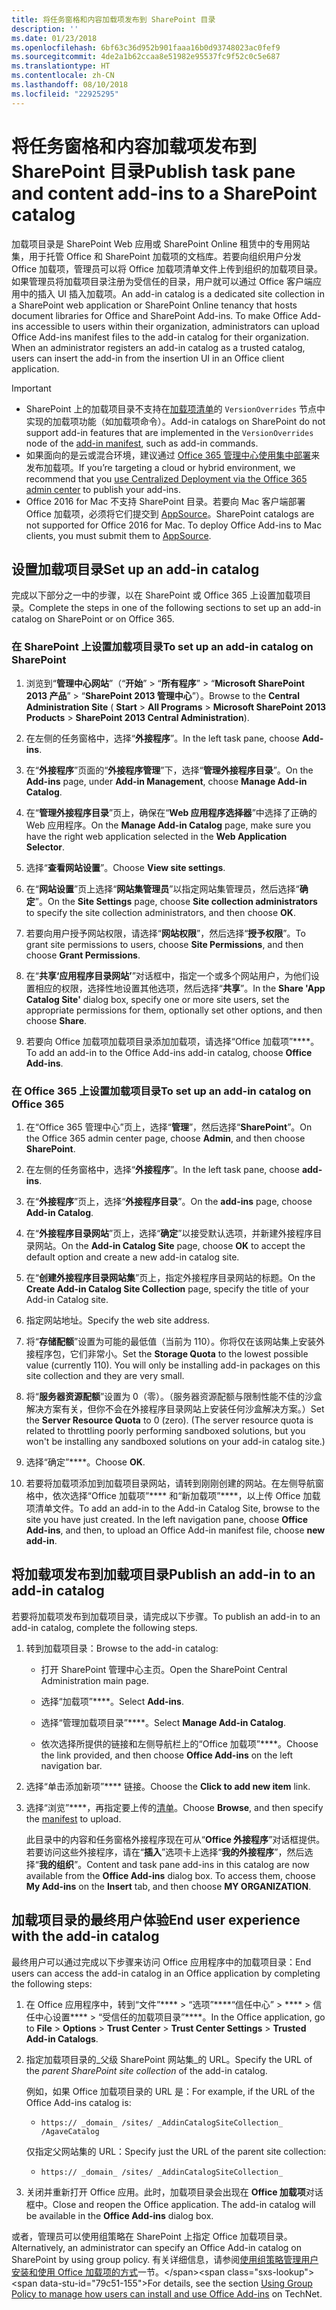```yaml
---
title: 将任务窗格和内容加载项发布到 SharePoint 目录
description: ''
ms.date: 01/23/2018
ms.openlocfilehash: 6bf63c36d952b901faaa16b0d93748023ac0fef9
ms.sourcegitcommit: 4de2a1b62ccaa8e51982e95537fc9f52c0c5e687
ms.translationtype: HT
ms.contentlocale: zh-CN
ms.lasthandoff: 08/10/2018
ms.locfileid: "22925295"
---
```

# <a name="publish-task-pane-and-content-add-ins-to-a-sharepoint-catalog"></a><span data-ttu-id="79c51-102">将任务窗格和内容加载项发布到 SharePoint 目录</span><span class="sxs-lookup"><span data-stu-id="79c51-102">Publish task pane and content add-ins to a SharePoint catalog</span></span>

<span data-ttu-id="79c51-p101">加载项目录是 SharePoint Web 应用或 SharePoint Online 租赁中的专用网站集，用于托管 Office 和 SharePoint 加载项的文档库。若要向组织用户分发 Office 加载项，管理员可以将 Office 加载项清单文件上传到组织的加载项目录。如果管理员将加载项目录注册为受信任的目录，用户就可以通过 Office 客户端应用中的插入 UI 插入加载项。</span><span class="sxs-lookup"><span data-stu-id="79c51-p101">An add-in catalog is a dedicated site collection in a SharePoint web application or SharePoint Online tenancy that hosts document libraries for Office and SharePoint Add-ins. To make Office Add-ins accessible to users within their organization, administrators can upload Office Add-ins manifest files to the add-in catalog for their organization. When an administrator registers an add-in catalog as a trusted catalog, users can insert the add-in from the insertion UI in an Office client application.</span></span>

> [!IMPORTANT]
> - <span data-ttu-id="79c51-105">SharePoint 上的加载项目录不支持在[加载项清单](../develop/add-in-manifests.md)的 `VersionOverrides` 节点中实现的加载项功能（如加载项命令）。</span><span class="sxs-lookup"><span data-stu-id="79c51-105">Add-in catalogs on SharePoint do not support add-in features that are implemented in the `VersionOverrides` node of the [add-in manifest](../develop/add-in-manifests.md), such as add-in commands.</span></span>
> - <span data-ttu-id="79c51-106">如果面向的是云或混合环境，建议通过 [Office 365 管理中心使用集中部署](../publish/centralized-deployment.md)来发布加载项。</span><span class="sxs-lookup"><span data-stu-id="79c51-106">If you’re targeting a cloud or hybrid environment, we recommend that you [use Centralized Deployment via the Office 365 admin center](../publish/centralized-deployment.md) to publish your add-ins.</span></span>
> - <span data-ttu-id="79c51-p102">Office 2016 for Mac 不支持 SharePoint 目录。若要向 Mac 客户端部署 Office 加载项，必须将它们提交到 [AppSource](https://docs.microsoft.com/office/dev/store/submit-to-the-office-store)。</span><span class="sxs-lookup"><span data-stu-id="79c51-p102">SharePoint catalogs are not supported for Office 2016 for Mac. To deploy Office Add-ins to Mac clients, you must submit them to [AppSource](https://docs.microsoft.com/office/dev/store/submit-to-the-office-store).</span></span>   

## <a name="set-up-an-add-in-catalog"></a><span data-ttu-id="79c51-109">设置加载项目录</span><span class="sxs-lookup"><span data-stu-id="79c51-109">Set up an add-in catalog</span></span>

<span data-ttu-id="79c51-110">完成以下部分之一中的步骤，以在 SharePoint 或 Office 365 上设置加载项目录。</span><span class="sxs-lookup"><span data-stu-id="79c51-110">Complete the steps in one of the following sections to set up an add-in catalog on SharePoint or on Office 365.</span></span>

### <a name="to-set-up-an-add-in-catalog-on-sharepoint"></a><span data-ttu-id="79c51-111">在 SharePoint 上设置加载项目录</span><span class="sxs-lookup"><span data-stu-id="79c51-111">To set up an add-in catalog on SharePoint</span></span>

1. <span data-ttu-id="79c51-112">浏览到“**管理中心网站**”（“**开始**” > “**所有程序**” > “**Microsoft SharePoint 2013 产品**” > “**SharePoint 2013 管理中心**”）。</span><span class="sxs-lookup"><span data-stu-id="79c51-112">Browse to the  **Central Administration Site** ( **Start** > **All Programs** > **Microsoft SharePoint 2013 Products** > **SharePoint 2013 Central Administration**).</span></span>
    
2. <span data-ttu-id="79c51-113">在左侧的任务窗格中，选择“**外接程序**”。</span><span class="sxs-lookup"><span data-stu-id="79c51-113">In the left task pane, choose  **Add-ins**.</span></span>
    
3. <span data-ttu-id="79c51-114">在“**外接程序**”页面的“**外接程序管理**”下，选择“**管理外接程序目录**”。</span><span class="sxs-lookup"><span data-stu-id="79c51-114">On the  **Add-ins** page, under **Add-in Management**, choose  **Manage Add-in Catalog**.</span></span>
    
4. <span data-ttu-id="79c51-115">在“**管理外接程序目录**”页上，确保在“**Web 应用程序选择器**”中选择了正确的 Web 应用程序。</span><span class="sxs-lookup"><span data-stu-id="79c51-115">On the  **Manage Add-in Catalog** page, make sure you have the right web application selected in the **Web Application Selector**.</span></span>
    
5. <span data-ttu-id="79c51-116">选择“**查看网站设置**”。</span><span class="sxs-lookup"><span data-stu-id="79c51-116">Choose  **View site settings**.</span></span>
    
6. <span data-ttu-id="79c51-117">在“**网站设置**”页上选择“**网站集管理员**”以指定网站集管理员，然后选择“**确定**”。</span><span class="sxs-lookup"><span data-stu-id="79c51-117">On the  **Site Settings** page, choose **Site collection administrators** to specify the site collection administrators, and then choose **OK**.</span></span>
    
7. <span data-ttu-id="79c51-118">若要向用户授予网站权限，请选择“**网站权限**”，然后选择“**授予权限**”。</span><span class="sxs-lookup"><span data-stu-id="79c51-118">To grant site permissions to users, choose  **Site Permissions**, and then choose  **Grant Permissions**.</span></span>
    
8. <span data-ttu-id="79c51-119">在“**共享‘应用程序目录网站’**”对话框中，指定一个或多个网站用户，为他们设置相应的权限，选择性地设置其他选项，然后选择“**共享**”。</span><span class="sxs-lookup"><span data-stu-id="79c51-119">In the  **Share 'App Catalog Site'** dialog box, specify one or more site users, set the appropriate permissions for them, optionally set other options, and then choose **Share**.</span></span>
    
9. <span data-ttu-id="79c51-120">若要向 Office 加载项加载项目录添加加载项，请选择“Office 加载项”\*\*\*\*。</span><span class="sxs-lookup"><span data-stu-id="79c51-120">To add an add-in to the Office Add-ins add-in catalog, choose **Office Add-ins**.</span></span>

### <a name="to-set-up-an-add-in-catalog-on-office-365"></a><span data-ttu-id="79c51-121">在 Office 365 上设置加载项目录</span><span class="sxs-lookup"><span data-stu-id="79c51-121">To set up an add-in catalog on Office 365</span></span>

1. <span data-ttu-id="79c51-122">在“Office 365 管理中心”页上，选择“**管理**”，然后选择“**SharePoint**”。</span><span class="sxs-lookup"><span data-stu-id="79c51-122">On the Office 365 admin center page, choose  **Admin**, and then choose  **SharePoint**.</span></span>
    
2. <span data-ttu-id="79c51-123">在左侧的任务窗格中，选择“**外接程序**”。</span><span class="sxs-lookup"><span data-stu-id="79c51-123">In the left task pane, choose  **add-ins**.</span></span>
    
3. <span data-ttu-id="79c51-124">在“**外接程序**”页上，选择“**外接程序目录**”。</span><span class="sxs-lookup"><span data-stu-id="79c51-124">On the  **add-ins** page, choose **Add-in Catalog**.</span></span>
    
4. <span data-ttu-id="79c51-125">在“**外接程序目录网站**”页上，选择“**确定**”以接受默认选项，并新建外接程序目录网站。</span><span class="sxs-lookup"><span data-stu-id="79c51-125">On the  **Add-in Catalog Site** page, choose **OK** to accept the default option and create a new add-in catalog site.</span></span>
    
5. <span data-ttu-id="79c51-126">在“**创建外接程序目录网站集**”页上，指定外接程序目录网站的标题。</span><span class="sxs-lookup"><span data-stu-id="79c51-126">On the  **Create Add-in Catalog Site Collection** page, specify the title of your Add-in Catalog site.</span></span>
    
6. <span data-ttu-id="79c51-127">指定网站地址。</span><span class="sxs-lookup"><span data-stu-id="79c51-127">Specify the web site address.</span></span>
    
7. <span data-ttu-id="79c51-p103">将“**存储配额**”设置为可能的最低值（当前为 110）。你将仅在该网站集上安装外接程序包，它们非常小。</span><span class="sxs-lookup"><span data-stu-id="79c51-p103">Set the  **Storage Quota** to the lowest possible value (currently 110). You will only be installing add-in packages on this site collection and they are very small.</span></span>
    
8. <span data-ttu-id="79c51-p104">将“**服务器资源配额**”设置为 0（零）。（服务器资源配额与限制性能不佳的沙盒解决方案有关，但你不会在外接程序目录网站上安装任何沙盒解决方案。）</span><span class="sxs-lookup"><span data-stu-id="79c51-p104">Set the  **Server Resource Quota** to 0 (zero). (The server resource quota is related to throttling poorly performing sandboxed solutions, but you won't be installing any sandboxed solutions on your add-in catalog site.)</span></span>
    
9. <span data-ttu-id="79c51-132">选择“确定”\*\*\*\*。</span><span class="sxs-lookup"><span data-stu-id="79c51-132">Choose  **OK**.</span></span>
    
10. <span data-ttu-id="79c51-p105">若要将加载项添加到加载项目录网站，请转到刚刚创建的网站。在左侧导航窗格中，依次选择“Office 加载项”\*\*\*\* 和“新加载项”\*\*\*\*，以上传 Office 加载项清单文件。</span><span class="sxs-lookup"><span data-stu-id="79c51-p105">To add an add-in to the Add-in Catalog Site, browse to the site you have just created. In the left navigation pane, choose  **Office Add-ins**, and then, to upload an Office Add-in manifest file, choose  **new add-in**.</span></span>

## <a name="publish-an-add-in-to-an-add-in-catalog"></a><span data-ttu-id="79c51-135">将加载项发布到加载项目录</span><span class="sxs-lookup"><span data-stu-id="79c51-135">Publish an add-in to an add-in catalog</span></span>

<span data-ttu-id="79c51-136">若要将加载项发布到加载项目录，请完成以下步骤。</span><span class="sxs-lookup"><span data-stu-id="79c51-136">To publish an add-in to an add-in catalog, complete the following steps.</span></span>

1. <span data-ttu-id="79c51-137">转到加载项目录：</span><span class="sxs-lookup"><span data-stu-id="79c51-137">Browse to the add-in catalog:</span></span>

    - <span data-ttu-id="79c51-138">打开 SharePoint 管理中心主页。</span><span class="sxs-lookup"><span data-stu-id="79c51-138">Open the SharePoint Central Administration main page.</span></span>
    
    - <span data-ttu-id="79c51-139">选择“加载项”\*\*\*\*。</span><span class="sxs-lookup"><span data-stu-id="79c51-139">Select  **Add-ins**.</span></span>
    
    - <span data-ttu-id="79c51-140">选择“管理加载项目录”\*\*\*\*。</span><span class="sxs-lookup"><span data-stu-id="79c51-140">Select  **Manage Add-in Catalog**.</span></span>
    
    - <span data-ttu-id="79c51-141">依次选择所提供的链接和左侧导航栏上的“Office 加载项”\*\*\*\*。</span><span class="sxs-lookup"><span data-stu-id="79c51-141">Choose the link provided, and then choose  **Office Add-ins** on the left navigation bar.</span></span>
    
2. <span data-ttu-id="79c51-142">选择“单击添加新项”\*\*\*\* 链接。</span><span class="sxs-lookup"><span data-stu-id="79c51-142">Choose the  **Click to add new item** link.</span></span>
    
3. <span data-ttu-id="79c51-143">选择“浏览”\*\*\*\*，再指定要上传的[清单](../develop/add-in-manifests.md)。</span><span class="sxs-lookup"><span data-stu-id="79c51-143">Choose  **Browse**, and then specify the [manifest](../develop/add-in-manifests.md) to upload.</span></span>
    
    <span data-ttu-id="79c51-p106">此目录中的内容和任务窗格外接程序现在可从“**Office 外接程序**”对话框提供。若要访问这些外接程序，请在“**插入**”选项卡上选择“**我的外接程序**”，然后选择“**我的组织**”。</span><span class="sxs-lookup"><span data-stu-id="79c51-p106">Content and task pane add-ins in this catalog are now available from the  **Office Add-ins** dialog box. To access them, choose **My Add-ins** on the **Insert** tab, and then choose **MY ORGANIZATION**.</span></span>

## <a name="end-user-experience-with-the-add-in-catalog"></a><span data-ttu-id="79c51-146">加载项目录的最终用户体验</span><span class="sxs-lookup"><span data-stu-id="79c51-146">End user experience with the add-in catalog</span></span>

<span data-ttu-id="79c51-147">最终用户可以通过完成以下步骤来访问 Office 应用程序中的加载项目录：</span><span class="sxs-lookup"><span data-stu-id="79c51-147">End users can access the add-in catalog in an Office application by completing the following steps:</span></span>

1. <span data-ttu-id="79c51-148">在 Office 应用程序中，转到“文件”\*\*\*\* > “选项”\*\*\*\*“信任中心” > \*\*\*\* > 信任中心设置\*\*\*\* > “受信任的加载项目录”\*\*\*\*。</span><span class="sxs-lookup"><span data-stu-id="79c51-148">In the Office application, go to  **File** > **Options** > **Trust Center** > **Trust Center Settings** > **Trusted Add-in Catalogs**.</span></span>
    
2. <span data-ttu-id="79c51-149">指定加载项目录的_父级 SharePoint 网站集_的 URL。</span><span class="sxs-lookup"><span data-stu-id="79c51-149">Specify the URL of the  _parent SharePoint site collection_ of the add-in catalog.</span></span> 
    
    <span data-ttu-id="79c51-150">例如，如果 Office 加载项目录的 URL 是：</span><span class="sxs-lookup"><span data-stu-id="79c51-150">For example, if the URL of the Office Add-ins catalog is:</span></span>
    
    - `https:// _domain_ /sites/ _AddinCatalogSiteCollection_ /AgaveCatalog`
    
    <span data-ttu-id="79c51-151">仅指定父网站集的 URL：</span><span class="sxs-lookup"><span data-stu-id="79c51-151">Specify just the URL of the parent site collection:</span></span>
    
    - `https:// _domain_ /sites/ _AddinCatalogSiteCollection_`
    
3. <span data-ttu-id="79c51-p107">关闭并重新打开 Office 应用。此时，加载项目录会出现在 **Office 加载项**对话框中。</span><span class="sxs-lookup"><span data-stu-id="79c51-p107">Close and reopen the Office application. The add-in catalog will be available in the **Office Add-ins** dialog box.</span></span>

<span data-ttu-id="79c51-154">或者，管理员可以使用组策略在 SharePoint 上指定 Office 加载项目录。</span><span class="sxs-lookup"><span data-stu-id="79c51-154">Alternatively, an administrator can specify an Office Add-in catalog on SharePoint by using group policy.</span></span> <span data-ttu-id="79c51-155">有关详细信息，请参阅[使用组策略管理用户安装和使用 Office 加载项的方式](https://docs.microsoft.com/previous-versions/office/office-2013-resource-kit/jj219429(v=office.15)#using-group-policy-to-manage-how-users-can-install-and-use-apps-for-office)一节。</span><span class="sxs-lookup"><span data-stu-id="79c51-155">For details, see the section [Using Group Policy to manage how users can install and use Office Add-ins](https://docs.microsoft.com/previous-versions/office/office-2013-resource-kit/jj219429(v=office.15)#using-group-policy-to-manage-how-users-can-install-and-use-apps-for-office) on TechNet.</span></span>
